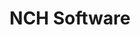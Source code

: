 ---
facebook: https://facebook.com/share.php?u=https://www.nchsoftware.com
logohandle: nchsoftware
sort: nchsoftware
title: NCH Software
twitter: https://x.com/home
website: https://www.nchsoftware.com/index.html
youtube: http://youtube.com/nchsoftware
---